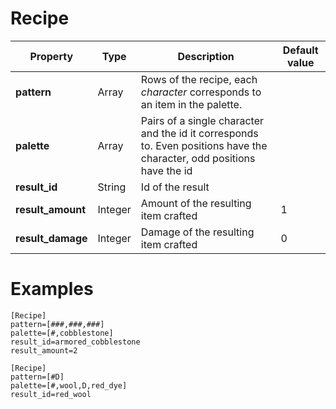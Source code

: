 # Recipe

|Property|Type|Description|Default value|
|-|-|-|-|
|**pattern**|Array|Rows of the recipe, each *character* corresponds to an item in the palette.||
|**palette**|Array|Pairs of a single character and the id it corresponds to. Even positions have the character, odd positions have the id||
|**result_id**|String|Id of the result||
|**result_amount**|Integer|Amount of the resulting item crafted|1|
|**result_damage**|Integer|Damage of the resulting item crafted|0|

# Examples

```
[Recipe]
pattern=[###,###,###]
palette=[#,cobblestone]
result_id=armored_cobblestone
result_amount=2
```


```
[Recipe]
pattern=[#D]
palette=[#,wool,D,red_dye]
result_id=red_wool
```